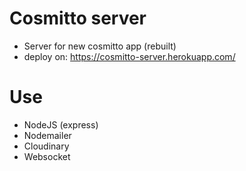 # Cosmitto server
 - Server for new cosmitto app (rebuilt)
 - deploy on: https://cosmitto-server.herokuapp.com/

# Use
- NodeJS (express)
- Nodemailer
- Cloudinary
- Websocket
